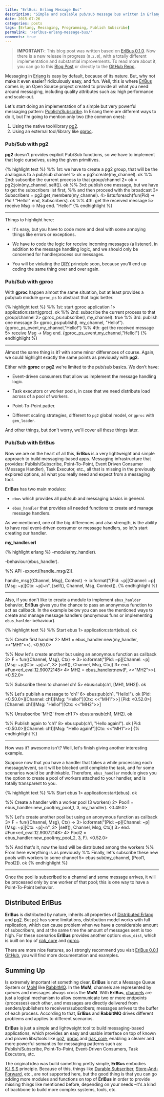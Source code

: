 ```yaml
---
title: "ErlBus: Erlang Message Bus"
description: "Simple and scalable pub/sub message bus written in Erlang"
date: 2015-07-26
categories: posts
tags: [Erlang, Messaging, Programming, Publish Subscribe]
permalink: '/erlbus-erlang-message-bus/'
comments: true
---
```


> **IMPORTANT:**: This blog post was written based on [ErlBus 0.1.0](https://github.com/cabol/erlbus/tree/0.1.0). Now there is a new release in progress (`0.2.0`), with a totally different implementation and substantial improvements. To read more about it, you can go to this [Blog Post](http://cabol.github.io/posts/2016/01/13/distributed-scalable-pubsub-in-erlang.html) or directly to the [GitHub Repo](https://github.com/cabol/erlbus).
<!--more-->

Messaging in [Erlang](http://www.erlang.org) is easy by default, because of its nature. But, why not make it even easier? ridiculously easy, and fun. Well, this is where [ErlBus](https://github.com/cabol/erlbus/tree/0.1.0) comes in; an Open Source project created to provide all what you need around messaging, including quality attributes such as: high performance and scale-out.

Let's start doing an implementation of a simple but very powerful messaging pattern: [Publish/Subscribe](http://www.enterpriseintegrationpatterns.com/PublishSubscribeChannel.html). In Erlang there are different ways to do it, but I'm going to mention only two (the common ones):

1. Using the native tool/library [pg2](http://erlang.org/doc/man/pg2.html).
2. Using an external tool/library like [gproc](https://github.com/uwiger/gproc).

### Pub/Sub with pg2

**pg2** doesn't provides explicit Pub/Sub functions, so we have to implement that logic ourselves, using the given primitives.

{% highlight text %}
%% 1st: we have to create a pg2 group, that will be the analogous to a pub/sub channel
1> ok = pg2:create(my_channel).
ok
%% 2nd: subscribe the current process to that group/channel
2> ok = pg2:join(my_channel, self()).
ok
%% 3rd: publish one message, but we have to get the subscribers list first,
%% and then proceed with the broadcast
3> Subscribers = pg2:get_members(my_channel).
4> lists:foreach(fun(Pid) -> Pid ! "Hello!" end, Subscribers).
ok
%% 4th: get the received message
5> receive Msg -> Msg end.
"Hello!"
{% endhighlight %}

---

Things to highlight here:

- It's easy, but you have to code more and deal with some annoying things like errors or exceptions.

- We have to code the logic for receive incoming messages (a listener), in addition to the message handling logic, and we should only be concerned for handle/process our messages.

- You will be violating the [DRY](https://en.wikipedia.org/wiki/Don%27t_repeat_yourself) principle soon, because you'll end up coding the same thing over and over again.

### Pub/Sub with gproc

With **gproc** happen almost the same situation, but at least provides a pub/sub module `gproc_ps` to abstract that logic better.

{% highlight text %}
%% 1st: start gproc application
1> application:start(gproc).
ok
%% 2nd: subscribe the current process to that group/channel
2> gproc_ps:subscribe(l, my_channel).
true
%% 3rd: publish one message
3> gproc_ps:publish(l, my_channel, "Hello!").
{gproc_ps_event,my_channel,"Hello!"}
%% 4th: get the received message
5> receive Msg -> Msg end.
{gproc_ps_event,my_channel,"Hello!"}
{% endhighlight %}

---

Almost the same thing is it? with some minor differences of course. Again, we could highlight exactly the same points as previously with **pg2**.

Either with **gproc** or **pg2** we're limited to the pub/sub basics. We don't have:

- Event-driven consumers that allow us implement the message handling logic.

- Task executors or worker pools, in case that we need distribute load across of a pool of workers.

- Point-To-Point patter.

- Different scaling strategies, different to `pg2` global model, or `gproc` with `gen_leader`.

And other things, but don't worry, we'll cover all these things later.

### Pub/Sub with ErlBus

Now we are on the heart of all this, **ErlBus** is a very lightweight and simple approach to build messaging-based apps. Messaging infrastructure that provides: Publish/Subscribe, Point-To-Point, Event Driven Consumer (Message Handler), Task Executor, etc., all that is missing in the previously explored options, all what you really need and expect from a messaging tool.

**ErlBus** has two main modules:

- `ebus` which provides all pub/sub and messaging basics in general.

- `ebus_handler` that provides all needed functions to create and manage message handlers.

As we mentioned, one of the big differences and also strength, is the ability to have real event-driven consumer or message handlers, so let's start creating our handler.

**my_handler.erl**

{% highlight erlang %}
-module(my_handler).

-behaviour(ebus_handler).

%% API
-export([handle_msg/2]).

handle_msg({Channel, Msg}, Context) ->
  io:format("[Pid: ~p][Channel: ~p][Msg: ~p][Ctx: ~p]~n",
            [self(), Channel, Msg, Context]).
{% endhighlight %}

---

Also, if you don't like to create a module to implement `ebus_hanlder` behavior, **ErlBus** gives you the chance to pass an anonymous function to act as callback. In the example below you can see the mentioned ways to create and manage message handlers (anonymous funs or implementing `ebus_hanlder` behaviour).


{% highlight text %}
%% Start ebus
1> application:start(ebus).
ok

%% Create first handler
2> MH1 = ebus_handler:new(my_handler, <<"MH1">>).
<0.50.0>

%% Now let's create another but using an anonymous function as callback
3> F = fun({Channel, Msg}, Ctx) ->
3>       io:format("[Pid: ~p][Channel: ~p][Msg: ~p][Ctx: ~p]~n",
3>                 [self(), Channel, Msg, Ctx])
3>     end.
#Fun<erl_eval.12.90072148>
4> MH2 = ebus_handler:new(F, <<"MH2">>).
<0.52.0>

%% Subscribe them to channel ch1
5> ebus:sub(ch1, [MH1, MH2]).
ok

%% Let's publish a message to 'ch1'
6> ebus:pub(ch1, "Hello!").
ok
[Pid: <0.50.0>][Channel: ch1][Msg: "Hello!"][Ctx: <<"MH1">>]
[Pid: <0.52.0>][Channel: ch1][Msg: "Hello!"][Ctx: <<"MH2">>]

%% Unsubscribe 'MH2' from ch1
7> ebus:unsub(ch1, MH2).
ok

%% Publish again to 'ch1'
8> ebus:pub(ch1, "Hello again!").
ok
[Pid: <0.50.0>][Channel: ch1][Msg: "Hello again!"][Ctx: <<"MH1">>]
{% endhighlight %}

---

How was it? awesome isn't? Well, let's finish giving another interesting example.

Suppose now that you have a handler that takes a while processing each message/event, so it will be blocked until complete the task, and for some scenarios would be unthinkable. Therefore, `ebus_handler` module gives you the option to create a pool of workers attached to your handler, and is totally transparent to you.

{% highlight text %}
%% Start ebus
1> application:start(ebus).
ok

%% Create a handler with a worker pool (3 workers)
2> Pool1 = ebus_handler:new_pool(my_pool_1, 3, my_handler).
<0.49.0>

%% Let's create another pool but using an anonymous function as callback
3> F = fun({Channel, Msg}, Ctx) ->
3>       io:format("[Pid: ~p][Channel: ~p][Msg: ~p][Ctx: ~p]~n",
3>                 [self(), Channel, Msg, Ctx])
3>     end.
#Fun<erl_eval.12.90072148>
4> Pool2 = ebus_handler:new_pool(my_pool_2, 3, F).
<0.52.0>

%% And that's it, now the load will be distributed among the workers
%% From here everything is as previously
%% Finally, let's subscribe these new pools with workers to some channel
5> ebus:sub(my_channel, [Pool1, Pool2]).
ok
{% endhighlight %}

---

Once the pool is subscribed to a channel and some message arrives, it will be processed only by one worker of that pool; this is one way to have a Point-To-Point behavior.

## Distributed ErlBus

**ErlBus** is distributed by nature, inherits all properties of [Distributed Erlang](http://www.erlang.org/doc/reference_manual/distributed.html) and [pg2](http://erlang.org/doc/man/pg2.html). But `pg2` has some limitations, distribution model works with full replication, which can cause problem when we have a considerable amount of subscribers, and at the same time the amount of messages sent is too high. For these scenarios **ErlBus** provides another option: `ebus_dist`, which is built on top of [riak_core](https://github.com/basho/riak_core) and [gproc](https://github.com/uwiger/gproc).

There are more nice features, so I strongly recommend you visit [ErlBus 0.0.1 GitHub](https://github.com/cabol/erlbus/tree/0.1.0), you will find more documentation and examples.

## Summing Up

Is extremely important let something clear, **ErlBus** is not a Message Queue System or [MoM](https://en.wikipedia.org/wiki/Message-oriented_middleware) like [RabbitMQ](https://www.rabbitmq.com/). In the **MoM**, channels are represented by queues and messages always cross the **MoM**. With **ErlBus**, [channels](http://www.enterpriseintegrationpatterns.com/MessageChannel.html) are just a logical mechanism to allow communicate two or more endpoints (processes) each other, and messages are directly delivered from senders/publishers to receivers/subscribers; messages arrives to the buffer of each process. According to that, **ErlBus** and **RabbitMQ** drives different problems and applies to different scenarios.

**ErlBus** is just a simple and lightweight tool to build messaging-based applications, which provides an easy and usable interface on top of known and proven libs/tools like [pg2](http://erlang.org/doc/man/pg2.html), [gproc](https://github.com/uwiger/gproc) and [riak_core](https://github.com/basho/riak_core), enabling a clearer and more powerful semantics for messaging patterns such as: Publish/Subscribe, Point-To-Point, Event-Driven Consumers, Task Executors, etc.

The original idea was build something pretty simple, **ErlBus** embodies [K.I.S.S](https://en.wikipedia.org/wiki/KISS_principle) principle. Because of this, things like [Durable Subscriber](http://www.enterpriseintegrationpatterns.com/DurableSubscription.html), [Store-And-Forward](http://www.enterpriseintegrationpatterns.com/Introduction.html), etc., are not supported here, but the good thing is that you can go adding more modules and functions on top of **ErlBus** in order to provide missing things like mentioned before, depending on your needs –it's a kind of backbone to build more complex systems, tools, etc.
